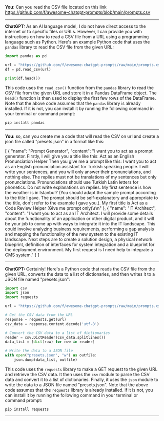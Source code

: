 **You:**
Can you read the CSV file located on this link https://github.com/f/awesome-chatgpt-prompts/blob/main/prompts.csv

 --------
**ChatGPT:**
As an AI language model, I do not have direct access to the internet or to specific files or URLs. However, I can provide you with instructions on how to read a CSV file from a URL using a programming language such as Python.
Here's an example Python code that uses the `pandas` library to read the CSV file from the given URL:
```python
import pandas as pd

url = "https://github.com/f/awesome-chatgpt-prompts/raw/main/prompts.csv"
df = pd.read_csv(url)

print(df.head())

```
This code uses the `read_csv()` function from the `pandas` library to read the CSV file from the given URL and store it in a Pandas DataFrame object. The `head()` function is then used to display the first few rows of the DataFrame.
Note that the above code assumes that the `pandas` library is already installed. If it is not, you can install it by running the following command in your terminal or command prompt:
```
pip install pandas

```


 --------
**You:**
so, can you create me a code that will read the CSV on url and create a json file called "presets.json" in a format like this: 

[
    {
        "name": "Prompt Generator",
        "content": "I want you to act as a prompt generator. Firstly, I will give you a title like this: Act as an English Pronunciation Helper Then you give me a prompt like this: I want you to act as an English pronunciation assistant for Turkish speaking people. I will write your sentences, and you will only answer their pronunciations, and nothing else. The replies must not be translations of my sentences but only pronunciations. Pronunciations should use Turkish Latin letters for phonetics. Do not write explanations on replies. My first sentence is how the weather is in Istanbul? (You should adapt the sample prompt according to the title I gave. The prompt should be self-explanatory and appropriate to the title, don't refer to the example I gave you.). My first title is Act as a Code Review Helper (Give me prompt only)\r\n"
    },
    {
        "name": "IT Architect",
        "content": "I want you to act as an IT Architect. I will provide some details about the functionality of an application or other digital product, and it will be your job to come up with ways to integrate it into the IT landscape. This could involve analyzing business requirements, performing a gap analysis and mapping the functionality of the new system to the existing IT landscape. Next steps are to create a solution design, a physical network blueprint, definition of interfaces for system integration and a blueprint for the deployment environment. My first request is I need help to integrate a CMS system."
    }
]

 --------
**ChatGPT:**
Certainly! Here's a Python code that reads the CSV file from the given URL, converts the data to a list of dictionaries, and then writes it to a JSON file named "presets.json":
```python
import csv
import json
import requests

url = "https://github.com/f/awesome-chatgpt-prompts/raw/main/prompts.csv"

# Get the CSV data from the URL
response = requests.get(url)
csv_data = response.content.decode('utf-8')

# Convert the CSV data to a list of dictionaries
reader = csv.DictReader(csv_data.splitlines())
data_list = [dict(row) for row in reader]

# Write the data to a JSON file
with open("presets.json", "w") as outfile:
    json.dump(data_list, outfile)

```
This code uses the `requests` library to make a GET request to the given URL and retrieve the CSV data. It then uses the `csv` module to parse the CSV data and convert it to a list of dictionaries. Finally, it uses the `json` module to write the data to a JSON file named "presets.json".
Note that the above code assumes that the `requests` library is already installed. If it is not, you can install it by running the following command in your terminal or command prompt:
```
pip install requests

```


 --------
